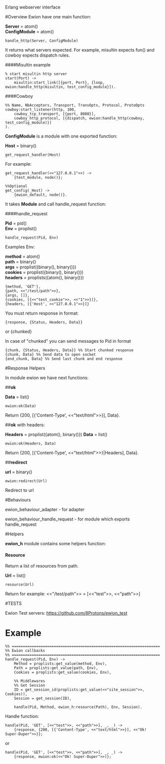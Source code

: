 Erlang webserver interface

#Overview
Ewion have one main function:

__Server__ = atom()  
__ConfigModule__ = atom()

    handle_http(Server, ConfigModule)

It returns what servers expected. For example, misultin expects fun() and cowboy expects dispatch rules.

####Misultin example

    % start misultin http server
    start(Port) ->
    	misultin:start_link([{port, Port}, {loop, ewion:handle_http(misultin, test_config_module}]).

####Cowboy

    %% Name, NbAcceptors, Transport, TransOpts, Protocol, ProtoOpts
    cowboy:start_listener(http, 100,
        cowboy_tcp_transport, [{port, 8080}],
        cowboy_http_protocol, [{dispatch, ewion:handle_http(cowboy, test_config_module)}]
    ).

**ConfigModule** is a module with one exported function:

__Host__ = binary()

    get_request_handler(Host)

For example:

    get_request_handler(<<"127.0.0.1">>) ->
        {test_module, node()};

    %%Optional
    get_config(_Host) ->
        {ewion_default, node()}.

It takes **Module** and call handle_request function:

####handle_request

__Pid__ = pid()  
__Env__ = proplist()

    handle_request(Pid, Env)

Examples Env:

__method__ = atom()  
__path__ = binary()  
__args__ = proplist({binary(), binary()})  
__cookies__ = proplist({binary(), binary()})  
__headers__ = proplists({atom(), binary()})

    {method, 'GET'},
    {path, <<"/test/path">>},
    {args, []},
    {cookies, [{<<"test_cookie">>, <<"1">>}]},
    {headers, [{'Host', <<"127.0.0.1">>}]}

You must return response in format:

    {response, {Status, Headers, Data}}

or
    {chunked}

In case of "chunked" you can send messages to Pid in format

    {chunk, {Status, Headers, Data}} %% Start chunked response
    {chunk, Data} %% Send data to open socket
    {end_chunk, Data} %% Send last chunk and end response

#Response Helpers

In module ewion we have next functions:

##__ok__

__Data__ = list()

    ewion:ok(Data)

Return {200, [{'Content-Type', <<"text/html">>}], Data}.

##__ok__ with headers:

__Headers__ = proplist({atom(), binary()})
__Data__ = list()

    ewion:ok(Headers, Data)

Return {200, [{'Content-Type', <<"text/html">>}|Headers], Data}.

##__redirect__

__url__ = binary()

    ewion:redirect(Url)

Redirect to url

#Behaviours

ewion_behaviour_adapter - for adapter

ewion_behaviour_handle_request - for module which exports handle_request

#Helpers

**ewion_h** module contains some helpers function:

#### Resource

Return a list of resources from path.

__Url__ = list()

    resource(Url)

Return for example: <<"/test/path">> = [<<"test">>, <<"path">>]

#TESTS

Ewion Test servers: <https://github.com/8Protons/ewion_test>

# Example

    %% ===================================================================
    %% Ewion callbacks
    %% ===================================================================
    handle_request(Pid, Env) ->
        Method = proplists:get_value(method, Env),
        Path = proplists:get_value(path, Env),
        Cookies = proplists:get_value(cookies, Env),

        %% Middlewares
        %% Get Session
        ID = get_session_id(proplists:get_value(<<"site_session">>, Cookies)),
        Session = get_session(ID),

        handle(Pid, Method, ewion_h:resource(Path), Env, Session).

Handle function:

    handle(Pid, 'GET', [<<"test">>, <<"path">>], _, _) ->
        {response, {200, [{'Content-Type', <<"text/html">>}], <<"Ok! Super-Duper">>}};

or

    handle(Pid, 'GET', [<<"test">>, <<"path">>], _, _) ->
        {response, ewion:ok(<<"Ok! Super-Duper">>)};
